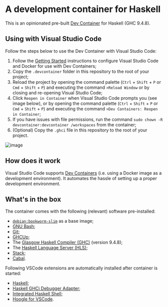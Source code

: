 # A development container for Haskell

This is an opinionated pre-built [Dev Container](https://containers.dev) for Haskell (GHC 9.4.8).

## Using with Visual Studio Code

Follow the steps below to use the Dev Container with Visual Studio Code:

1. Follow the [Getting Started](https://code.visualstudio.com/docs/remote/containers#_getting-started) instructions to configure Visual Studio Code and Docker for use with Dev Containers;
2. Copy the `.devcontainer` folder in this repository to the root of your project;
3. Reload the project by opening the command palette (`Ctrl` + `Shift` + `P` or `Cmd` + `Shift` + `P`) and executing the command `>Reload Window` or by closing and re-opening Visual Studio Code;
4. Click `Reopen in Container` when Visual Studio Code prompts you (see image below), or by opening the command palette (`Ctrl` + `Shift` + `P` or `Cmd` + `Shift` + `P`) and executing the command `>Dev Containers: Reopen in Container`;
5. If you have issues with file permissions, run the command `sudo chown -R devcontainer:devcontainer /workspaces` from the container;
6. (Optional) Copy the `.ghci` file in this repository to the root of your project.

![image](https://user-images.githubusercontent.com/601206/73298150-7bfac580-4215-11ea-81d3-a8fabab98e30.png)

## How does it work

Visual Studio Code supports [Dev Containers](https://code.visualstudio.com/docs/remote/containers) (i.e. using a Docker image as a development environment). It automates the hassle of setting up a proper development environment.

## What's in the box

The container comes with the following (relevant) software pre-installed:

* [`debian:bookworm-slim`](https://hub.docker.com/_/debian) as a base image;
* [GNU Bash](https://www.gnu.org/software/bash/);
* [Git](http://git-scm.com/docs/git-clean);
* [GHCUp](https://www.haskell.org/ghcup/);
* The [Glasgow Haskell Compiler (GHC)](https://www.haskell.org/ghc/) (version 9.4.8);
* The [Haskell Language Server (HLS)](https://github.com/haskell/haskell-language-server);
* [Stack](https://docs.haskellstack.org/en/stable/);
* [Cabal](https://www.haskell.org/cabal/).

Following VSCode extensions are automatically installed after container is started:

- [Haskell](https://marketplace.visualstudio.com/items?itemName=haskell.haskell);
- [Haskell GHCi Debugger Adapter](https://marketplace.visualstudio.com/items?itemName=phoityne.phoityne-vscode);
- [Integrated Haskell Shell](https://marketplace.visualstudio.com/items?itemName=eriksik2.vscode-ghci);
- [Hoogle for VSCode](https://marketplace.visualstudio.com/items?itemName=jcanero.hoogle-vscode).

